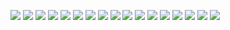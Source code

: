 ﻿![](./images/3-4二极管基本电路-图片-1.jpg)
![](./images/3-4二极管基本电路-图片-2.jpg)
![](./images/3-4二极管基本电路-图片-3.jpg)
![](./images/3-4二极管基本电路-图片-4.jpg)
![](./images/3-4二极管基本电路-图片-5.jpg)
![](./images/3-4二极管基本电路-图片-6.jpg)
![](./images/3-4二极管基本电路-图片-7.jpg)
![](./images/3-4二极管基本电路-图片-8.jpg)
![](./images/3-4二极管基本电路-图片-9.jpg)
![](./images/3-4二极管基本电路-图片-10.jpg)
![](./images/3-4二极管基本电路-图片-11.jpg)
![](./images/3-4二极管基本电路-图片-12.jpg)
![](./images/3-4二极管基本电路-图片-13.jpg)
![](./images/3-4二极管基本电路-图片-14.jpg)
![](./images/3-4二极管基本电路-图片-15.jpg)
![](./images/3-4二极管基本电路-图片-16.jpg)
![](./images/3-4二极管基本电路-图片-17.jpg)
